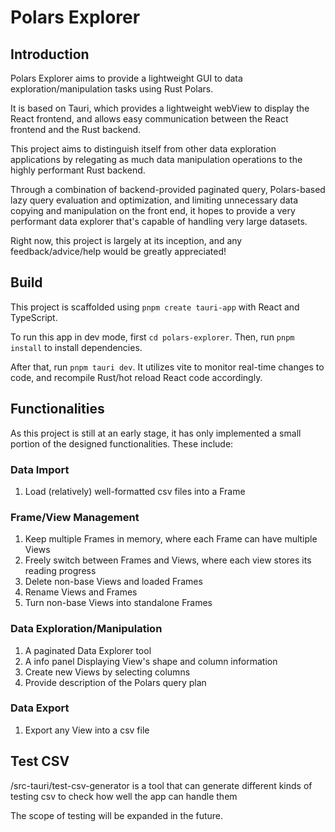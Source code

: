 # Polars Explorer

## Introduction

Polars Explorer aims to provide a lightweight GUI to data exploration/manipulation tasks using Rust Polars.

It is based on Tauri, which provides a lightweight webView to display the React frontend, and allows easy communication
between the React frontend and the Rust backend.

This project aims to distinguish itself from other data exploration applications by relegating as much data manipulation
operations to the highly performant Rust backend.

Through a combination of backend-provided paginated query, Polars-based lazy query evaluation and optimization, and
limiting unnecessary data copying and manipulation on the front end, it hopes to provide a very performant data explorer
that's capable of handling very large datasets.

Right now, this project is largely at its inception, and any feedback/advice/help would be greatly appreciated!

## Build

This project is scaffolded using `pnpm create tauri-app` with React and TypeScript.

To run this app in dev mode, first `cd polars-explorer`. Then, run `pnpm install` to install dependencies.

After that, run `pnpm tauri dev`. It utilizes vite to monitor real-time changes to code, and recompile Rust/hot reload
React
code accordingly.

## Functionalities

As this project is still at an early stage, it has only implemented a small portion of the designed functionalities.
These include:

### Data Import

1. Load (relatively) well-formatted csv files into a Frame

### Frame/View Management

1. Keep multiple Frames in memory, where each Frame can have multiple Views
2. Freely switch between Frames and Views, where each view stores its reading progress
3. Delete non-base Views and loaded Frames
4. Rename Views and Frames
5. Turn non-base Views into standalone Frames

### Data Exploration/Manipulation

1. A paginated Data Explorer tool
2. A info panel Displaying View's shape and column information
3. Create new Views by selecting columns
4. Provide description of the Polars query plan

### Data Export

1. Export any View into a csv file

## Test CSV

/src-tauri/test-csv-generator is a tool that can generate different kinds of testing csv to check how well the app can
handle them

The scope of testing will be expanded in the future.
